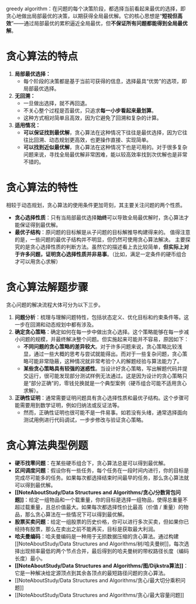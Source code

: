 greedy algorithm：在问题的每个决策阶段，都选择当前看起来最优的选择，即贪心地做出局部最优的决策，以期获得全局最优解。它的核心思想是“**短视但高效**”——通过局部最优的累积逼近全局最优，但**不保证所有问题都能得到全局最优解**。

# 贪心算法的特点
1. **局部最优选择：**
    - 每个阶段的决策都是基于当前可获得的信息，选择最具“优势”的选项，即局部最优选择。
2. **无回溯：**
    - 一旦做出选择，就不再回退。
    - 不关心整个过程是否最优，只追求**每一小步看起来最划算**。
    - 这种方式相对简单且高效，因为它避免了回溯和复杂的计算。
3. **适用情况：**
    - **可以保证找到最优解**，贪心算法在这种情况下往往是最优选择，因为它往往比回溯、动态规划更高效，也更操作直接、实现简单。
	- **可以找到近似最优解**，贪心算法在这种情况下也是可用的。对于很多复杂问题来说，寻找全局最优解非常困难，能以较高效率找到次优解也是非常不错的。

# 贪心算法的特性
相较于动态规划，贪心算法的使用条件更加苛刻，其主要关注问题的两个性质。
- **贪心选择性质**：只有当局部最优选择**始终**可以导致全局最优解时，贪心算法才能保证得到最优解。
- **最优子结构**：原问题的目标解是从子问题的目标解推导构建得来的。
值得注意的是，一些问题的最优子结构并不明显，但仍然可使用贪心算法解决。
主要探究的是贪心选择性质的判断方法。虽然它的描述看上去比较简单，**但实际上对于许多问题，证明贪心选择性质并非易事**。（比如，满足一定条件的硬币组合才可以用贪心求解）

# 贪心算法解题步骤
贪心问题的解决流程大体可分为以下三步。
1. **问题分析**：梳理与理解问题特性，包括状态定义、优化目标和约束条件等。这一步在回溯和动态规划中都有涉及。
2. **确定贪心策略**：确定如何在每一步中做出贪心选择。这个策略能够在每一步减小问题的规模，并最终解决整个问题。但实施起来可能并不容易，原因如下：
	- **不同问题的贪心策略的差异较大**。对于许多问题来说，贪心策略比较浅显，通过一些大概的思考与尝试就能得出。而对于一些复杂问题，贪心策略可能非常隐蔽，这种情况就非常考验个人的解题经验与算法能力了。
	- **某些贪心策略具有较强的迷惑性**。当设计好贪心策略，写出解题代码并提交运行，很可能发现部分测试样例无法通过。这是因为设计的贪心策略只是“部分正确”的，零钱兑换就是一个典型案例（硬币组合可能不适用贪心求解）。
3. **正确性证明**：通常需要证明问题具有贪心选择性质和最优子结构。这个步骤可能需要用到数学证明，例如归纳法或反证法等。
	- 然而，正确性证明也很可能不是一件易事。如若没有头绪，通常选择面向测试用例进行代码调试，一步步修改与验证贪心策略。

# 贪心算法典型例题
- **硬币找零问题**：在某些硬币组合下，贪心算法总是可以得到最优解。
- **区间调度问题**：假设你有一些任务，每个任务在一段时间内进行，你的目标是完成尽可能多的任务。如果每次都选择结束时间最早的任务，那么贪心算法就可以得到最优解。
- **[[NoteAboutStudy/Data Structures and  Algorithms/贪心/分数背包问题]]**：给定一组物品和一个载重量，你的目标是选择一组物品，使得总重量不超过载重量，且总价值最大。如果每次都选择性价比最高（价值 / 重量）的物品，那么贪心算法在一些情况下可以得到最优解。
- **股票买卖问题**：给定一组股票的历史价格，你可以进行多次买卖，但如果你已经持有股票，那么在卖出之前不能再买，目标是获取最大利润。
- **哈夫曼编码**：哈夫曼编码是一种用于无损数据压缩的贪心算法。通过构建[[NoteAboutStudy/Data Structures and  Algorithms/树/哈夫曼树]]，每次选择出现频率最低的两个节点合并，最后得到的哈夫曼树的带权路径长度（编码长度）最小。
- **[[NoteAboutStudy/Data Structures and  Algorithms/图/Dijkstra算法]]**：它是一种解决给定源顶点到其余各顶点的最短路径问题的贪心算法。
- [[NoteAboutStudy/Data Structures and  Algorithms/贪心/最大切分乘积问题]]
- [[NoteAboutStudy/Data Structures and  Algorithms/贪心/最大容量问题]]